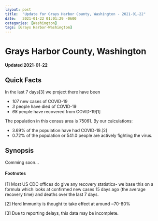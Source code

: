 ```yaml
---
layout: post
title:  "Update for Grays Harbor County, Washington - 2021-01-22"
date:   2021-01-22 01:01:29 -0600
categories: [Washington]
tags: [Grays Harbor-Washington]
---
```


# Grays Harbor County, Washington
#### Updated 2021-01-22

## Quick Facts

In the last 7 days[3] we project there have been
- *107* new cases of COVID-19
- *3* people have died of COVID-19
- *68* people have recovered from COVID-19[1]

The population in this census area is 75061. By our calculations:
- 3.69% of the population have had COVID-19.[2]
- 0.72% of the population or 541.0 people are actively fighting the virus.

## Synopsis

Comming soon...


#### Footnotes

[1] Most US CDC offices do give any recovery statistics- we base this on a formula which looks at confirmed new cases
15 days ago (the average recovery time) and deaths over the last 7 days.

[2] Herd Immunity is thought to take effect at around ~70-80%

[3] Due to reporting delays, this data may be incomplete.
 
    